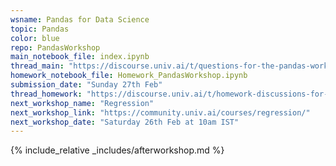 ```yaml
---
wsname: Pandas for Data Science
topic: Pandas
color: blue
repo: PandasWorkshop
main_notebook_file: index.ipynb
thread_main: "https://discourse.univ.ai/t/questions-for-the-pandas-workshop/10169/2"
homework_notebook_file: Homework_PandasWorkshop.ipynb
submission_date: "Sunday 27th Feb"
thread_homework: "https://discourse.univ.ai/t/homework-discussions-for-the-pandas-workshop/10170/6"
next_workshop_name: "Regression"
next_workshop_link: "https://community.univ.ai/courses/regression/"
next_workshop_date: "Saturday 26th Feb at 10am IST"
---
```


{% include_relative _includes/afterworkshop.md %}
